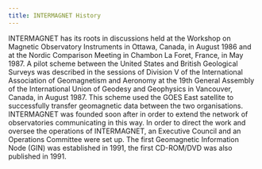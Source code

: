 ```yaml
---
title: INTERMAGNET History
---
```

INTERMAGNET has its roots in discussions held at the Workshop on Magnetic Observatory Instruments in Ottawa, Canada, in August 1986 and at the Nordic Comparison Meeting in Chambon La Foret, France, in May 1987. A pilot scheme between the United States and British Geological Surveys was described in the sessions of Division V of the International Association of Geomagnetism and Aeronomy at the 19th General Assembly of the International Union of Geodesy and Geophysics in Vancouver, Canada, in August 1987. This scheme used the GOES East satellite to successfully transfer geomagnetic data between the two organisations. INTERMAGNET was founded soon after in order to extend the network of observatories communicating in this way. In order to direct the work and oversee the operations of INTERMAGNET, an Executive Council and an Operations Committee were set up. The first Geomagnetic Information Node (GIN) was established in 1991, the first CD-ROM/DVD was also published in 1991.